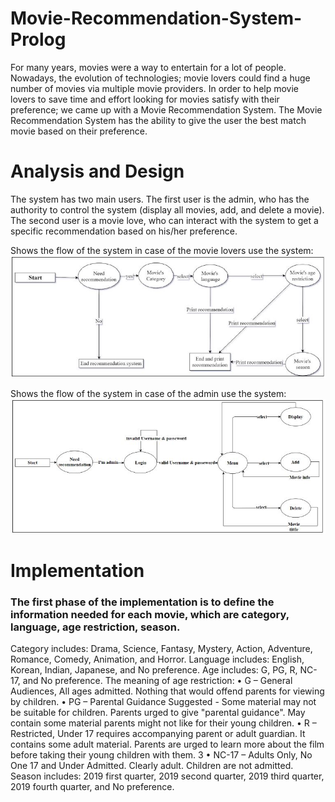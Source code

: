 # Movie-Recommendation-System-Prolog
For many years, movies were a way to entertain for a lot of people. Nowadays, the evolution of technologies; movie lovers could find a huge number of movies via multiple movie providers. In order to help movie lovers to save time and effort looking for movies satisfy with their preference; we came up with a Movie Recommendation System. The Movie Recommendation System has the ability to give the user the best match movie based on their preference.


# Analysis and Design
The system has two main users. The first user is the admin, who has the authority to control the
system (display all movies, add, and delete a movie). The second user is a movie love, who can interact
with the system to get a specific recommendation based on his/her preference.

Shows the flow of the system in case of the movie lovers use the system:
![](https://github.com/Ranim1997/Movie-Recommendation-System-Prolog/blob/master/img/movielover.JPG)

Shows the flow of the system in case of the admin use the system:
![](https://github.com/Ranim1997/Movie-Recommendation-System-Prolog/blob/master/img/admin.JPG)


# Implementation
### The first phase of the implementation is to define the information needed for each movie, which are category, language, age restriction, season.

Category includes: Drama, Science, Fantasy, Mystery, Action, Adventure, Romance, Comedy, Animation, and Horror.
Language includes: English, Korean, Indian, Japanese, and No preference.
Age includes: G, PG, R, NC-17, and No preference. The meaning of age restriction:
• G – General Audiences, All ages admitted. Nothing that would offend parents for viewing by children.
• PG – Parental Guidance Suggested - Some material may not be suitable for children. Parents urged to give "parental guidance". May contain some material parents might not like for their young children.
• R – Restricted, Under 17 requires accompanying parent or adult guardian. It contains some adult material. Parents are urged to learn more about the film before taking their young children with them.
3
• NC-17 – Adults Only, No One 17 and Under Admitted. Clearly adult. Children are not admitted.
Season includes: 2019 first quarter, 2019 second quarter, 2019 third quarter, 2019 fourth quarter, and No preference.
